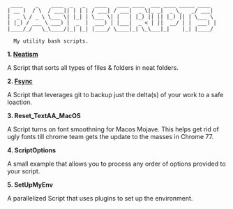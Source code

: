      ____    _    ____  _   _   ____   ____ ____  ___ ____ _____ ____  
    | __ )  / \  / ___|| | | | / ___| / ___|  _ \|_ _|  _ \_   _/ ___| 
    |  _ \ / _ \ \___ \| |_| | \___ \| |   | |_) || || |_) || | \___ \ 
    | |_) / ___ \ ___) |  _  |  ___) | |___|  _ < | ||  __/ | |  ___) |
    |____/_/   \_\____/|_| |_| |____/ \____|_| \_\___|_|    |_| |____/ 

      My utility bash scripts.
      
      
      
  **1. [Neatism](https://github.com/gauravat16/Bash-Scripts/blob/master/tools/Neatism.md)**

A Script that sorts all types of files & folders in neat folders.

 **2. [Fsync](https://github.com/gauravat16/Bash-Scripts/blob/master/fsync/Fsync.md)**

A Script that leverages git to backup just the delta(s) of your work to a safe loaction.

 **3. Reset_TextAA_MacOS**

A Script turns on font smoothning for Macos Mojave. This helps get rid of ugly fonts till chrome team gets the update to the masses in Chrome 77.

 **4. ScriptOptions**

A small example that allows you to process any order of options provided to your script.


 **5. SetUpMyEnv**

A parallelized Script that uses plugins to set up the environment.  


 
